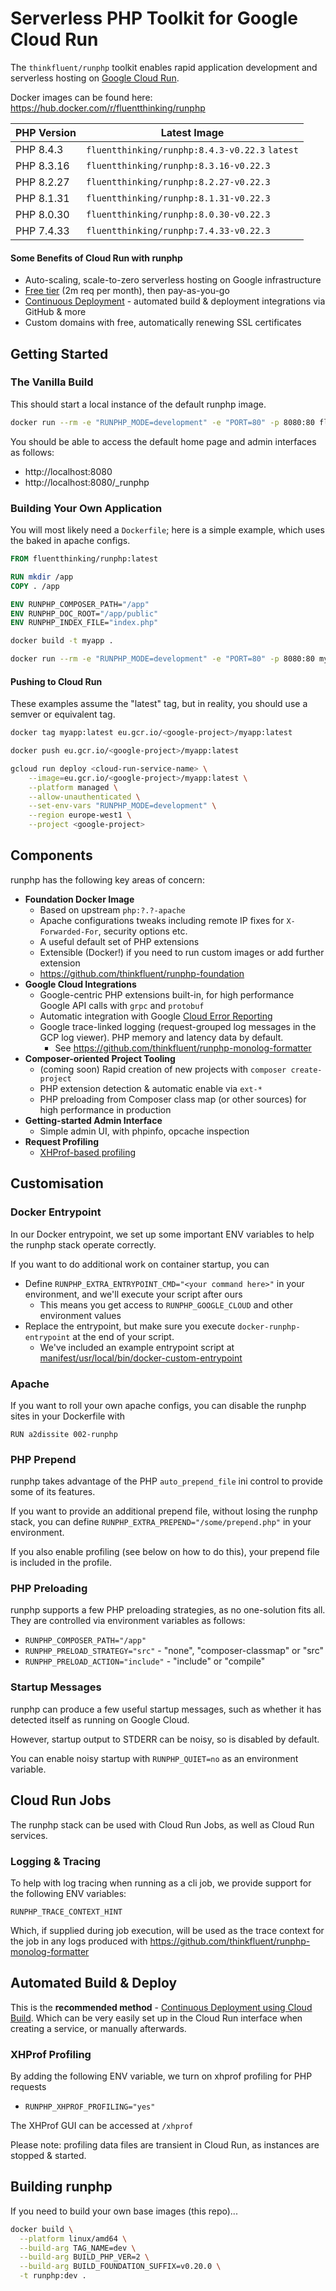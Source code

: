 # Serverless PHP Toolkit for Google Cloud Run

The `thinkfluent/runphp` toolkit enables rapid application development and serverless hosting on [Google Cloud Run](https://cloud.google.com/run).

Docker images can be found here: https://hub.docker.com/r/fluentthinking/runphp

| PHP Version | Latest Image                          |
|-------------|---------------------------------------|
| PHP 8.4.3   | `fluentthinking/runphp:8.4.3-v0.22.3` `latest` |
| PHP 8.3.16  | `fluentthinking/runphp:8.3.16-v0.22.3` |
| PHP 8.2.27  | `fluentthinking/runphp:8.2.27-v0.22.3` |
| PHP 8.1.31  | `fluentthinking/runphp:8.1.31-v0.22.3` |
| PHP 8.0.30  | `fluentthinking/runphp:8.0.30-v0.22.3` |
| PHP 7.4.33  | `fluentthinking/runphp:7.4.33-v0.22.3` |

#### Some Benefits of Cloud Run with runphp

* Auto-scaling, scale-to-zero serverless hosting on Google infrastructure
* [Free tier](https://cloud.google.com/run#section-14) (2m req per month), then pay-as-you-go
* [Continuous Deployment](https://cloud.google.com/blog/products/application-development/cloud-run-integrates-with-continuous-deployment) - automated build & deployment integrations via GitHub & more
* Custom domains with free, automatically renewing SSL certificates

## Getting Started

### The Vanilla Build

This should start a local instance of the default runphp image.
```bash
docker run --rm -e "RUNPHP_MODE=development" -e "PORT=80" -p 8080:80 fluentthinking/runphp:latest
```

You should be able to access the default home page and admin interfaces as follows:
* http://localhost:8080
* http://localhost:8080/_runphp

### Building Your Own Application

You will most likely need a `Dockerfile`; here is a simple example, which uses the baked in apache configs.

```Dockerfile
FROM fluentthinking/runphp:latest

RUN mkdir /app
COPY . /app

ENV RUNPHP_COMPOSER_PATH="/app"
ENV RUNPHP_DOC_ROOT="/app/public"
ENV RUNPHP_INDEX_FILE="index.php"
```

```bash
docker build -t myapp .
```
```bash
docker run --rm -e "RUNPHP_MODE=development" -e "PORT=80" -p 8080:80 myapp:latest
```

#### Pushing to Cloud Run

These examples assume the "latest" tag, but in reality, you should use a semver or equivalent tag.

```bash
docker tag myapp:latest eu.gcr.io/<google-project>/myapp:latest
```
```bash
docker push eu.gcr.io/<google-project>/myapp:latest
```
```bash
gcloud run deploy <cloud-run-service-name> \
    --image=eu.gcr.io/<google-project>/myapp:latest \
    --platform managed \
    --allow-unauthenticated \
    --set-env-vars "RUNPHP_MODE=development" \
    --region europe-west1 \
    --project <google-project>
```

## Components
runphp has the following key areas of concern:

* **Foundation Docker Image**
  * Based on upstream `php:?.?-apache`
  * Apache configurations tweaks including remote IP fixes for `X-Forwarded-For`, security options etc.
  * A useful default set of PHP extensions
  * Extensible (Docker!) if you need to run custom images or add further extension
  * https://github.com/thinkfluent/runphp-foundation 
* **Google Cloud Integrations**
  * Google-centric PHP extensions built-in, for high performance Google API calls with `grpc` and `protobuf`
  * Automatic integration with Google [Cloud Error Reporting](https://cloud.google.com/error-reporting)
  * Google trace-linked logging (request-grouped log messages in the GCP log viewer). PHP memory and latency data by default.
    * See https://github.com/thinkfluent/runphp-monolog-formatter
* **Composer-oriented Project Tooling**
  * (coming soon) Rapid creation of new projects with `composer create-project`
  * PHP extension detection & automatic enable via `ext-*`
  * PHP preloading from Composer class map (or other sources) for high performance in production
* **Getting-started Admin Interface**
  * Simple admin UI, with phpinfo, opcache inspection
* **Request Profiling**
  * [XHProf-based profiling](#xhprof-profiling)

## Customisation

### Docker Entrypoint

In our Docker entrypoint, we set up some important ENV variables to help the runphp stack operate correctly.

If you want to do additional work on container startup, you can 

* Define `RUNPHP_EXTRA_ENTRYPOINT_CMD="<your command here>"` in your environment, and we'll execute your script after ours
  * This means you get access to `RUNPHP_GOOGLE_CLOUD` and other environment values
* Replace the entrypoint, but make sure you execute `docker-runphp-entrypoint` at the end of your script.
  * We've included an example entrypoint script at [manifest/usr/local/bin/docker-custom-entrypoint](/runphp/thinkfluent/runphp/blob/master/manifest/usr/local/bin/docker-custom-entrypoint)

### Apache

If you want to roll your own apache configs, you can disable the runphp sites in your Dockerfile with
```
RUN a2dissite 002-runphp
``` 

### PHP Prepend

runphp takes advantage of the PHP `auto_prepend_file` ini control to provide some of its features.

If you want to provide an additional prepend file, without losing the runphp stack, you can 
define `RUNPHP_EXTRA_PREPEND="/some/prepend.php"` in your environment.

If you also enable profiling (see below on how to do this), your prepend file is included in the profile.

### PHP Preloading

runphp supports a few PHP preloading strategies, as no one-solution fits all. 
They are controlled via environment variables as follows:

* `RUNPHP_COMPOSER_PATH="/app"`
* `RUNPHP_PRELOAD_STRATEGY="src"` - "none", "composer-classmap" or "src"
* `RUNPHP_PRELOAD_ACTION="include"` - "include" or "compile"

### Startup Messages
runphp can produce a few useful startup messages, such as whether it has detected itself as running on Google Cloud.

However, startup output to STDERR can be noisy, so is disabled by default.

You can enable noisy startup with `RUNPHP_QUIET=no` as an environment variable.

## Cloud Run Jobs
The runphp stack can be used with Cloud Run Jobs, as well as Cloud Run services.

### Logging & Tracing
To help with log tracing when running as a cli job, we provide support for the following ENV variables:

`RUNPHP_TRACE_CONTEXT_HINT`

Which, if supplied during job execution, will be used as the trace context for the job in any logs produced with
https://github.com/thinkfluent/runphp-monolog-formatter

## Automated Build & Deploy
This is the **recommended method** - [Continuous Deployment using Cloud Build](https://cloud.google.com/run/docs/continuous-deployment-with-cloud-build). Which can be very easily set up in the Cloud Run interface when creating a service, or manually afterwards.

### XHProf Profiling

By adding the following ENV variable, we turn on xhprof profiling for PHP requests
* `RUNPHP_XHPROF_PROFILING="yes"`

The XHProf GUI can be accessed at `/xhprof`

Please note: profiling data files are transient in Cloud Run, as instances are stopped & started.

## Building runphp

If you need to build your own base images (this repo)...

```bash
docker build \
  --platform linux/amd64 \
  --build-arg TAG_NAME=dev \
  --build-arg BUILD_PHP_VER=2 \
  --build-arg BUILD_FOUNDATION_SUFFIX=v0.20.0 \
  -t runphp:dev .
```